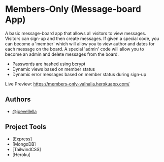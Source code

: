 # Members-Only (Message-board App)

A basic message-board app that allows all visitors to view messages. Visitors can sign-up and then create messages. If given a special code, you can become a 'member' which will allow you to view author and dates for each message on the board. A special 'admin' code will allow you to become an admin and delete messages from the board.

- Passwords are hashed using bcrypt
- Dynamic views based on member status
- Dynamic error messages based on member status during sign-up

Live Preview: https://members-only-valhalla.herokuapp.com/

## Authors

- [@joevellella](https://www.github.com/valhallaco)

## Project Tools

- [Express]
- [MongoDB]
- [TailwindCSS]
- [Heroku]
